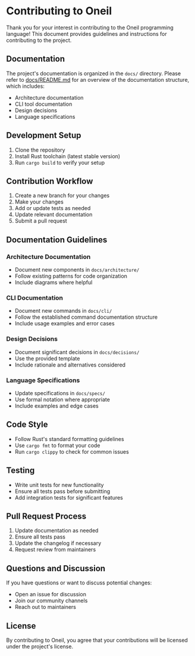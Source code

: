 # Contributing to Oneil

Thank you for your interest in contributing to the Oneil programming language! This document provides guidelines and instructions for contributing to the project.

## Documentation

The project's documentation is organized in the `docs/` directory. Please refer to [docs/README.md](docs/README.md) for an overview of the documentation structure, which includes:

- Architecture documentation
- CLI tool documentation
- Design decisions
- Language specifications

## Development Setup

1. Clone the repository
2. Install Rust toolchain (latest stable version)
3. Run `cargo build` to verify your setup

## Contribution Workflow

1. Create a new branch for your changes
2. Make your changes
3. Add or update tests as needed
4. Update relevant documentation
5. Submit a pull request

## Documentation Guidelines

### Architecture Documentation
- Document new components in `docs/architecture/`
- Follow existing patterns for code organization
- Include diagrams where helpful

### CLI Documentation
- Document new commands in `docs/cli/`
- Follow the established command documentation structure
- Include usage examples and error cases

### Design Decisions
- Document significant decisions in `docs/decisions/`
- Use the provided template
- Include rationale and alternatives considered

### Language Specifications
- Update specifications in `docs/specs/`
- Use formal notation where appropriate
- Include examples and edge cases

## Code Style

- Follow Rust's standard formatting guidelines
- Use `cargo fmt` to format your code
- Run `cargo clippy` to check for common issues

## Testing

- Write unit tests for new functionality
- Ensure all tests pass before submitting
- Add integration tests for significant features

## Pull Request Process

1. Update documentation as needed
2. Ensure all tests pass
3. Update the changelog if necessary
4. Request review from maintainers

## Questions and Discussion

If you have questions or want to discuss potential changes:
- Open an issue for discussion
- Join our community channels
- Reach out to maintainers

## License

By contributing to Oneil, you agree that your contributions will be licensed under the project's license. 